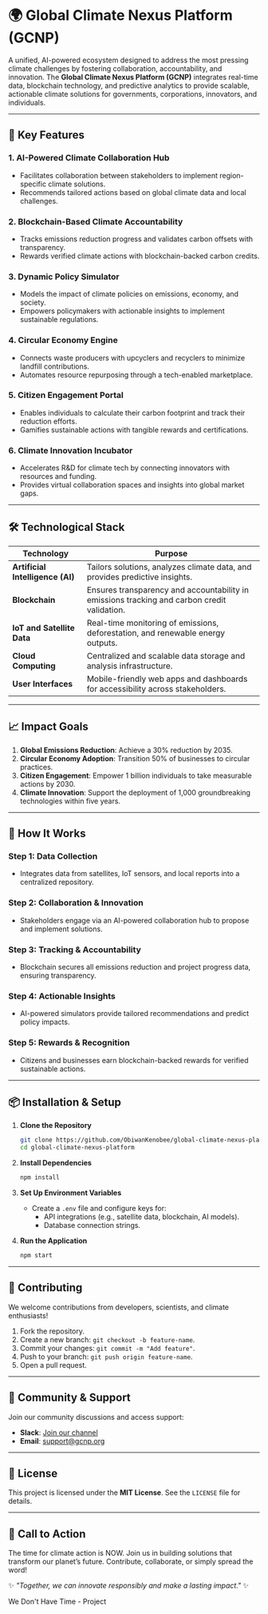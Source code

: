 # 🌍 **Global Climate Nexus Platform (GCNP)**  

A unified, AI-powered ecosystem designed to address the most pressing climate challenges by fostering collaboration, accountability, and innovation. The **Global Climate Nexus Platform (GCNP)** integrates real-time data, blockchain technology, and predictive analytics to provide scalable, actionable climate solutions for governments, corporations, innovators, and individuals.

---

## 🚀 **Key Features**  

### 1. **AI-Powered Climate Collaboration Hub**  
   - Facilitates collaboration between stakeholders to implement region-specific climate solutions.  
   - Recommends tailored actions based on global climate data and local challenges.  

### 2. **Blockchain-Based Climate Accountability**  
   - Tracks emissions reduction progress and validates carbon offsets with transparency.  
   - Rewards verified climate actions with blockchain-backed carbon credits.  

### 3. **Dynamic Policy Simulator**  
   - Models the impact of climate policies on emissions, economy, and society.  
   - Empowers policymakers with actionable insights to implement sustainable regulations.  

### 4. **Circular Economy Engine**  
   - Connects waste producers with upcyclers and recyclers to minimize landfill contributions.  
   - Automates resource repurposing through a tech-enabled marketplace.  

### 5. **Citizen Engagement Portal**  
   - Enables individuals to calculate their carbon footprint and track their reduction efforts.  
   - Gamifies sustainable actions with tangible rewards and certifications.  

### 6. **Climate Innovation Incubator**  
   - Accelerates R&D for climate tech by connecting innovators with resources and funding.  
   - Provides virtual collaboration spaces and insights into global market gaps.  

---

## 🛠️ **Technological Stack**  

| **Technology**        | **Purpose**                                                                                 |  
|-----------------------|---------------------------------------------------------------------------------------------|  
| **Artificial Intelligence (AI)** | Tailors solutions, analyzes climate data, and provides predictive insights.                      |  
| **Blockchain**        | Ensures transparency and accountability in emissions tracking and carbon credit validation.  |  
| **IoT and Satellite Data** | Real-time monitoring of emissions, deforestation, and renewable energy outputs.                   |  
| **Cloud Computing**   | Centralized and scalable data storage and analysis infrastructure.                           |  
| **User Interfaces**   | Mobile-friendly web apps and dashboards for accessibility across stakeholders.               |  

---

## 📈 **Impact Goals**  

1. **Global Emissions Reduction**: Achieve a 30% reduction by 2035.  
2. **Circular Economy Adoption**: Transition 50% of businesses to circular practices.  
3. **Citizen Engagement**: Empower 1 billion individuals to take measurable actions by 2030.  
4. **Climate Innovation**: Support the deployment of 1,000 groundbreaking technologies within five years.  

---

## 🎯 **How It Works**  

### Step 1: **Data Collection**  
- Integrates data from satellites, IoT sensors, and local reports into a centralized repository.  

### Step 2: **Collaboration & Innovation**  
- Stakeholders engage via an AI-powered collaboration hub to propose and implement solutions.  

### Step 3: **Tracking & Accountability**  
- Blockchain secures all emissions reduction and project progress data, ensuring transparency.  

### Step 4: **Actionable Insights**  
- AI-powered simulators provide tailored recommendations and predict policy impacts.  

### Step 5: **Rewards & Recognition**  
- Citizens and businesses earn blockchain-backed rewards for verified sustainable actions.  

---

## 📦 **Installation & Setup**  

1. **Clone the Repository**  
   ```bash  
   git clone https://github.com/ObiwanKenobee/global-climate-nexus-platform.git  
   cd global-climate-nexus-platform  
   ```  

2. **Install Dependencies**  
   ```bash  
   npm install  
   ```  

3. **Set Up Environment Variables**  
   - Create a `.env` file and configure keys for:  
     - API integrations (e.g., satellite data, blockchain, AI models).  
     - Database connection strings.  

4. **Run the Application**  
   ```bash  
   npm start  
   ```  

---

## 🌟 **Contributing**  

We welcome contributions from developers, scientists, and climate enthusiasts!  

1. Fork the repository.  
2. Create a new branch: `git checkout -b feature-name`.  
3. Commit your changes: `git commit -m "Add feature"`.  
4. Push to your branch: `git push origin feature-name`.  
5. Open a pull request.  

---

## 💬 **Community & Support**  

Join our community discussions and access support:  
- **Slack**: [Join our channel](https://join.slack.com/global-climate-nexus-platform)  
- **Email**: support@gcnp.org  

---

## 🔖 **License**  

This project is licensed under the **MIT License**. See the `LICENSE` file for details.  

---

## 🌱 **Call to Action**  

The time for climate action is NOW. Join us in building solutions that transform our planet’s future. Contribute, collaborate, or simply spread the word!  

✨ *"Together, we can innovate responsibly and make a lasting impact."* ✨  

We Don't Have Time - Project
